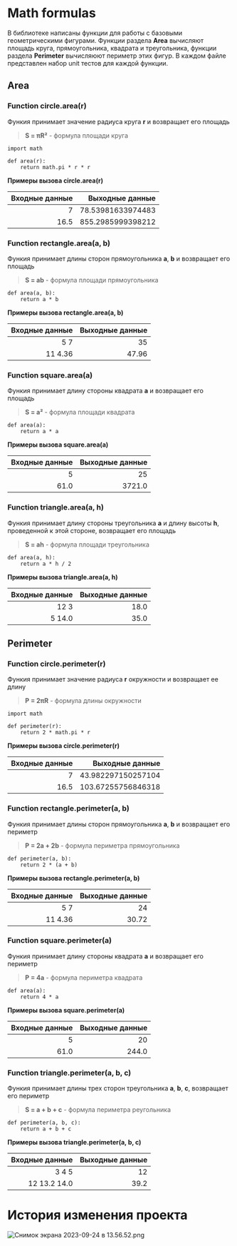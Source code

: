 # Math formulas
В библиотеке написаны функции для работы с базовыми геометрическими фигурами. Функции раздела **Area** вычисляют площадь круга, прямоугольника, квадрата и треугольника, функции раздела **Perimeter** вычисляюют периметр этих фигур. В каждом файле представлен набор unit тестов для каждой функции.
## Area
### Function circle.area(r) 
Функия принимает значение радиуса круга **r** и возвращает его площадь
> **S = πR²** - формула площади круга
```"""
import math

def area(r):
    return math.pi * r * r
```
**Примеры вызова circle.area(r)**

| Входные данные |   Выходные данные |
|---------------:|------------------:|
|             7  | 78.53981633974483 |
|           16.5 | 855.2985999398212 |


### Function rectangle.area(a, b) 
Функия принимает длины сторон прямоугольника **a**, **b** и возвращает его площадь
> **S = ab** - формула площади прямоугольника
```
def area(a, b):
    return a * b
```
**Примеры вызова rectangle.area(a, b)**

| Входные данные |  Выходные данные |
|---------------:|-----------------:|
|            5 7 |               35 |
|        11 4.36 |            47.96 | 

### Function square.area(a) 
Функия принимает длину стороны квадрата **a** и возвращает его площадь
> **S = a²** - формула площади квадрата
```
def area(a):
    return a * a
```
**Примеры вызова square.area(a)**

| Входные данные |    Выходные данные |
|---------------:|-------------------:|
|              5 |                 25 |
|           61.0 |             3721.0 |

### Function triangle.area(a, h) 
Функия принимает длину стороны треугольника **a** и длину высоты **h**, проведенной к этой стороне, возвращает его площадь
> **S = ah** - формула площади треугольника
```
def area(a, h):
    return a * h / 2
```
**Примеры вызова triangle.area(a, h)**

| Входные данные | Выходные данные |
|---------------:|----------------:|
|           12 3 |            18.0 |
|         5 14.0 |            35.0 |




## Perimeter
### Function circle.perimeter(r) 
Функия принимает значение радиуса **r** окружности и возвращает ее длину
> **P = 2πR** - формула длины окружности
```"""
import math

def perimeter(r):
    return 2 * math.pi * r
```
**Примеры вызова circle.perimeter(r)**

| Входные данные |    Выходные данные |
|---------------:|-------------------:|
|             7  | 43.982297150257104 |
|           16.5 | 103.67255756846318 |

### Function rectangle.perimeter(a, b) 
Функия принимает длины сторон прямоугольника **a**, **b** и возвращает его периметр
> **P = 2a + 2b** - формула периметра прямоугольника
```
def perimeter(a, b):
    return 2 * (a + b)
```
**Примеры вызова rectangle.perimeter(a, b)**

| Входные данные | Выходные данные |
|---------------:|----------------:|
|            5 7 |              24 |
|        11 4.36 |           30.72 |

### Function square.perimeter(a) 
Функия принимает длину стороны квадрата **a** и возвращает его периметр
> **P = 4a** - формула периметра квадрата
```
def area(a):
    return 4 * a
```
**Примеры вызова square.perimeter(a)**

| Входные данные | Выходные данные |
|---------------:|----------------:|
|              5 |              20 |
|           61.0 |           244.0 |

### Function triangle.perimeter(a, b, c) 
Функия принимает длины трех сторон треугольника **a**, **b**, **c**, возвращает его периметр
> **S = a + b + c** - формула периметра реугольника
```
def perimeter(a, b, c):
    return a + b + c
```
**Примеры вызова triangle.perimeter(a, b, c)**

| Входные данные | Выходные данные |
|---------------:|----------------:|
|          3 4 5 |              12 |
|   12 13.2 14.0 |            39.2 |

# История изменения проекта
![Снимок экрана 2023-09-24 в 13.56.52.png](..%2F%D0%A1%D0%BD%D0%B8%D0%BC%D0%BE%D0%BA%20%D1%8D%D0%BA%D1%80%D0%B0%D0%BD%D0%B0%202023-09-24%20%D0%B2%2013.56.52.png)